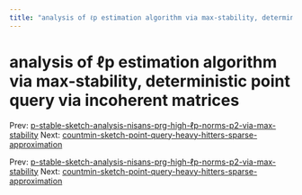 ```yaml
---
title: "analysis of ℓp estimation algorithm via max-stability, deterministic point query via incoherent matrices"
---
```


# analysis of ℓp estimation algorithm via max-stability, deterministic point query via incoherent matrices

Prev: [p-stable-sketch-analysis-nisans-prg-high-ℓp-norms-p2-via-max-stability](p-stable-sketch-analysis-nisans-prg-high-ℓp-norms-p2-via-max-stability.md)
Next: [countmin-sketch-point-query-heavy-hitters-sparse-approximation](countmin-sketch-point-query-heavy-hitters-sparse-approximation.md)

Prev: [p-stable-sketch-analysis-nisans-prg-high-ℓp-norms-p2-via-max-stability](p-stable-sketch-analysis-nisans-prg-high-ℓp-norms-p2-via-max-stability.md)
Next: [countmin-sketch-point-query-heavy-hitters-sparse-approximation](countmin-sketch-point-query-heavy-hitters-sparse-approximation.md)
